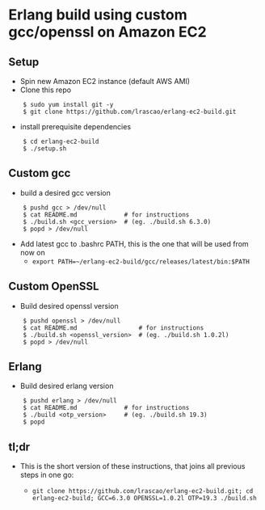 Erlang build using custom gcc/openssl on Amazon EC2
=====

Setup
-----

* Spin new Amazon EC2 instance (default AWS AMI)
* Clone this repo
    
```
    $ sudo yum install git -y
    $ git clone https://github.com/lrascao/erlang-ec2-build.git
```

* install prerequisite dependencies

```
    $ cd erlang-ec2-build
    $ ./setup.sh
```

Custom gcc
-----

* build a desired gcc version

```
    $ pushd gcc > /dev/null
    $ cat README.md             # for instructions
    $ ./build.sh <gcc_version>  # (eg. ./build.sh 6.3.0)
    $ popd > /dev/null
```

* Add latest gcc to .bashrc PATH, this is the one that will be used from now on
    * `export PATH=~/erlang-ec2-build/gcc/releases/latest/bin:$PATH`

Custom OpenSSL
-----

* Build desired openssl version

```
    $ pushd openssl > /dev/null
    $ cat README.md                 # for instructions
    $ ./build.sh <openssl_version>  # (eg. ./build.sh 1.0.2l)
    $ popd > /dev/null
```

Erlang
-----

* Build desired erlang version

```
    $ pushd erlang > /dev/null
    $ cat README.md             # for instructions
    $ ./build <otp_version>     # (eg. ./build.sh 19.3)
    $ popd
```

tl;dr
-----

* This is the short version of these instructions, that joins all previous steps in one go:

    * `git clone https://github.com/lrascao/erlang-ec2-build.git; cd erlang-ec2-build; GCC=6.3.0 OPENSSL=1.0.2l OTP=19.3 ./build.sh`
